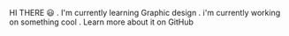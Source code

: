 HI THERE 😃
. I'm currently learning Graphic design
. i'm currently working on something cool 
. Learn more about it on GitHub 
